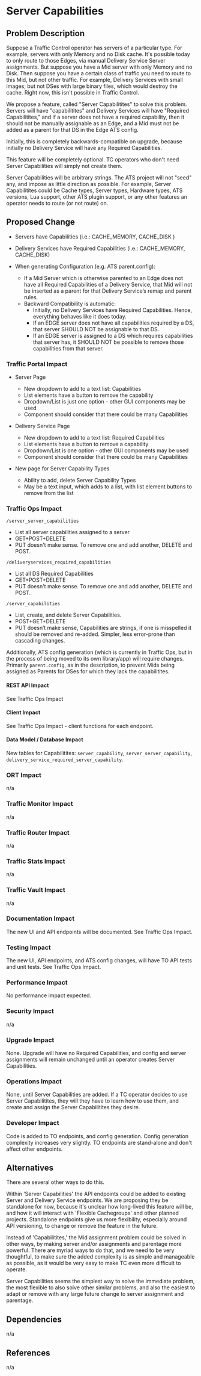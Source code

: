 <!--
Licensed to the Apache Software Foundation (ASF) under one
or more contributor license agreements.  See the NOTICE file
distributed with this work for additional information
regarding copyright ownership.  The ASF licenses this file
to you under the Apache License, Version 2.0 (the
"License"); you may not use this file except in compliance
with the License.  You may obtain a copy of the License at

    http://www.apache.org/licenses/LICENSE-2.0

Unless required by applicable law or agreed to in writing,
software distributed under the License is distributed on an
"AS IS" BASIS, WITHOUT WARRANTIES OR CONDITIONS OF ANY
KIND, either express or implied.  See the License for the
specific language governing permissions and limitations
under the License.
-->
# Server Capabilities

## Problem Description

Suppose a Traffic Control operator has servers of a particular type. For example, servers with only Memory and no Disk cache. It's possible today to only route to those Edges, via manual Delivery Service Server assignments. But suppose you have a Mid server with only Memory and no Disk. Then suppose you have a certain class of traffic you need to route to this Mid, but not other traffic. For example, Delivery Services with small images; but not DSes with large binary files, which would destroy the cache. Right now, this isn't possible in Traffic Control.

We propose a feature, called "Server Capabilitites" to solve this problem. Servers will have "capabilitites" and Delivery Services will have "Required Capabilitites," and if a server does not have a required capability, then it should not be manually assignable as an Edge, and a Mid must not be added as a parent for that DS in the Edge ATS config.

Initially, this is completely backwards-compatible on upgrade, because initially no Delivery Service will have any Required Capabilities.

This feature will be completely optional. TC operators who don't need Server Capabilities will simply not create them.

Server Capabilities will be arbitrary strings. The ATS project will not "seed" any, and impose as little direction as possible. For example, Server Capabilitites could be Cache types, Server types, Hardware types, ATS versions, Lua support, other ATS plugin support, or any other features an operator needs to route (or not route) on.


## Proposed Change

- Servers have Capabilities (i.e.: CACHE_MEMORY, CACHE_DISK )

- Delivery Services have Required Capabilities (i.e.: CACHE_MEMORY, CACHE_DISK)

- When generating Configuration (e.g. ATS parent.config):
  - If a Mid Server which is otherwise parented to an Edge does not have all Required Capabilities of a Delivery Service, that Mid will not be inserted as a parent for that Delivery Service’s remap and parent rules.
  - Backward Compatibility is automatic:
    - Initially, no Delivery Services have Required Capabilities. Hence, everything behaves like it does today.
    - If an EDGE server does not have all capabilities required by a DS, that server SHOULD NOT be assignable to that DS. 
    - If an EDGE server is assigned to a DS which requires capabilities that server has, it SHOULD NOT be possible to remove those capabilities from that server.

### Traffic Portal Impact

- Server Page
  - New dropdown to add to a text list: Capabilities
  - List elements have a button to remove the capability
  - Dropdown/List is just one option - other GUI components may be used
  - Component should consider that there could be many Capabilities

- Delivery Service Page
  - New dropdown to add to a text list: Required Capabilities
  - List elements have a button to remove a capability
  - Dropdown/List is one option - other GUI components may be used
  - Component should consider that there could be many Capabilities

- New page for Server Capability Types
  - Ability to add, delete Server Capability Types
  - May be a text input, which adds to a list, with list element buttons to remove from the list


### Traffic Ops Impact

`/server_server_capabilities`
  - List all server capabilities assigned to a server
  - GET+POST+DELETE
  - PUT doesn't make sense. To remove one and add another, DELETE and POST.

`/deliveryservices_required_capabilities`
  - List all DS Required Capabilities
  - GET+POST+DELETE
  - PUT doesn't make sense. To remove one and add another, DELETE and POST.

`/server_capabilities`
  - List, create, and delete Server Capabilities.
  - POST+GET+DELETE
  - PUT doesn’t make sense, Capabilities are strings, if one is misspelled it should be removed and re-added. Simpler, less error-prone than cascading changes.

Additionally, ATS config generation (which is currently in Traffic Ops, but in the process of being moved to its own library/app) will require changes. Primarily `parent.config`, as in the description, to prevent Mids being assigned as Parents for DSes for which they lack the capabilitites.

#### REST API Impact

See Traffic Ops Impact

#### Client Impact

See Traffic Ops Impact - client functions for each endpoint.

#### Data Model / Database Impact

New tables for Capabilitites: `server_capability`, `server_server_capability`, `delivery_service_required_server_capability`.

### ORT Impact

n/a

### Traffic Monitor Impact

n/a

### Traffic Router Impact

n/a

### Traffic Stats Impact

n/a

### Traffic Vault Impact

n/a

### Documentation Impact

The new UI and API endpoints will be documented. See Traffic Ops Impact.

### Testing Impact

The new UI, API endpoints, and ATS config changes, will have TO API tests and unit tests. See Traffic Ops Impact.


### Performance Impact

No performance impact expected.

### Security Impact

n/a

### Upgrade Impact

None. Upgrade will have no Required Capabilities, and config and server assignments will remain unchanged until an operator creates Server Capabilities.

### Operations Impact

None, until Server Capabilities are added. If a TC operator decides to use Server Capabilitites, they will they have to learn how to use them, and create and assign the Server Capabilitites they desire.

### Developer Impact

Code is added to TO endpoints, and config generation. Config generation complexity increases very slightly. TO endpoints are stand-alone and don't affect other endpoints.

## Alternatives

There are several other ways to do this.

Within 'Server Capabilities' the API endpoints could be added to existing Server and Delivery Service endpoints. We are proposing they be standalone for now, because it's unclear how long-lived this feature will be, and how it will interact with 'Flexible Cachegroups' and other planned projects. Standalone endpoints give us more flexibility, especially around API versioning, to change or remove the feature in the future.

Instead of 'Capabilitites,' the Mid assignment problem could be solved in other ways, by making server and/or assignments and parentage more powerful. There are myriad ways to do that, and we need to be very thoughtful, to make sure the added complexity is as simple and manageable as possible, as it would be very easy to make TC even more difficult to operate.

Server Capabilities seems the simplest way to solve the immediate problem, the most flexible to also solve other similar problems, and also the easiest to adapt or remove with any large future change to server assignment and parentage.

## Dependencies

n/a

## References

n/a
